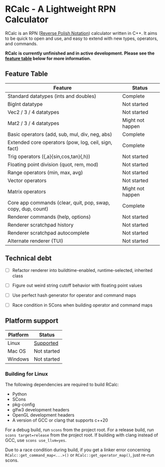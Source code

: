 # RCalc - A Lightweight RPN Calculator

RCalc is an RPN ([Reverse Polish Notation](https://en.wikipedia.org/wiki/Reverse_Polish_notation)) calculator written in C++.
It aims to be quick to open and use, and easy to extend with new types, operators, and commands.

**RCalc is currently unfinished and in active development. Please see the [feature table](#feature-table) below for more information.**


## Feature Table

| Feature                                                       | Status            |
| -------                                                       | ------            |
| Standard datatypes (ints and doubles)                         | Complete          |
| BigInt datatype                                               | Not started       |
| Vec2 / 3 / 4 datatypes                                        | Not started       |
| Mat2 / 3 / 4 datatypes                                        | Might not happen  |
| Basic operators (add, sub, mul, div, neg, abs)                | Complete          |
| Extended core operators (pow, log, ceil, sign, fact)          | Complete          |
| Trig operators ({,a}{sin,cos,tan}{,h})                        | Not started       |
| Floating point division (quot, rem, mod)                      | Not started       |
| Range operators (min, max, avg)                               | Not started       |
| Vector operators                                              | Not started       |
| Matrix operators                                              | Might not happen  |
| Core app commands (clear, quit, pop, swap, copy, dup, count)  | Complete          |
| Renderer commands (help, options)                             | Not started       |
| Renderer scratchpad history                                   | Not started       |
| Renderer scratchpad autocomplete                              | Not started       |
| Alternate renderer (TUI)                                      | Not started       |


## Technical debt
 - [ ] Refactor renderer into buildtime-enabled, runtime-selected, inherited class
 - [ ] Figure out weird string cutoff behavior with floating point values
 - [ ] Use perfect hash generator for operator and command maps
 - [ ] Race condition in SCons when building operator and command maps


## Platform support

| Platform  | Status                            |
| --------  | ------                            |
| Linux     | [Supported](#building-for-linux)  |
| Mac OS    | Not started                       |
| Windows   | Not started                       |


### Building for Linux

The following dependencies are required to build RCalc:

 - Python
 - SCons
 - pkg-config
 - glfw3 development headers
 - OpenGL development headers
 - A version of GCC or clang that supports c++20

For a debug build, run `scons` from the project root.
For a release build, run `scons target=release` from the project root.
If building with clang instead of GCC, use `scons use_llvm=yes`.

Due to a race condition during build, if you get a linker error concerning
`RCalc::get_command_map<...>()` or `RCalc::get_operator_map()`, just
re-run scons.